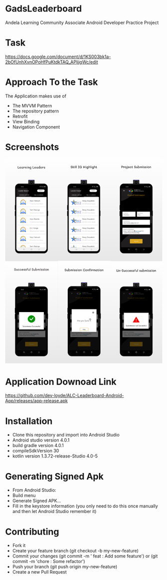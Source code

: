# GadsLeaderboard
Andela Learning Community Associate Android Developer Practice Project

# Task 
https://docs.google.com/document/d/1KS003bk1a-2bOfUnhXvnOPoHfPuKtdkTAQ_APljjgWc/edit

# Approach To the Task
The Application makes use of 
- The MVVM Pattern
- The repository pattern 
- Retrofit 
- View Binding
- Navigation Component 



# Screenshots 
![Pattern](screenshots/gads-leaderboard.png)

# Application Downoad Link 
https://github.com/dev-loyde/ALC-Leaderboard-Android-App/releases/app-release.apk

# Installation
- Clone this repository and import into Android Studio
- Android studio version 4.0.1
- build gradle version 4.0.1
- compileSdkVersion 30
- kotlin version 1.3.72-release-Studio 4.0-5

# Generating Signed Apk 
- From Android Studio:
- Build menu
- Generate Signed APK...
- Fill in the keystore information (you only need to do this once manually and then let Android Studio remember it)

# Contributing 
- Fork it
- Create your feature branch (git checkout -b my-new-feature)
- Commit your changes (git commit -m ' feat : Add some feature') or (git commit -m 'chore : Some refactor')
- Push your branch (git push origin my-new-feature)
- Create a new Pull Request

